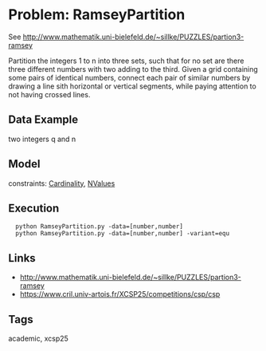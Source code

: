 # Problem: RamseyPartition

See http://www.mathematik.uni-bielefeld.de/~sillke/PUZZLES/partion3-ramsey

Partition the integers 1 to n into three sets, such that for no set are
there three different numbers with two adding to the third.
Given a grid containing some pairs of identical numbers, connect each pair of similar numbers by drawing a line sith horizontal or vertical segments,
while paying attention to not having crossed lines.

## Data Example
   two integers q and n

## Model
  constraints: [Cardinality](https://pycsp.org/documentation/constraints/Cardinality), [NValues](https://pycsp.org/documentation/constraints/NValues)

## Execution
```
  python RamseyPartition.py -data=[number,number]
  python RamseyPartition.py -data=[number,number] -variant=equ
```


## Links
  - http://www.mathematik.uni-bielefeld.de/~sillke/PUZZLES/partion3-ramsey
  - https://www.cril.univ-artois.fr/XCSP25/competitions/csp/csp

## Tags
  academic, xcsp25
